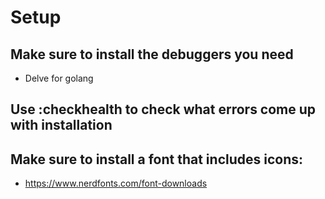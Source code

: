# Setup

## Make sure to install the debuggers you need
- Delve for golang

## Use :checkhealth to check what errors come up with installation

## Make sure to install a font that includes icons:
- https://www.nerdfonts.com/font-downloads
